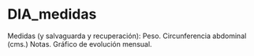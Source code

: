 # DIA_medidas
Medidas (y salvaguarda y recuperación):
Peso.
Circunferencia abdominal (cms.)
Notas.
Gráfico de evolución mensual.
